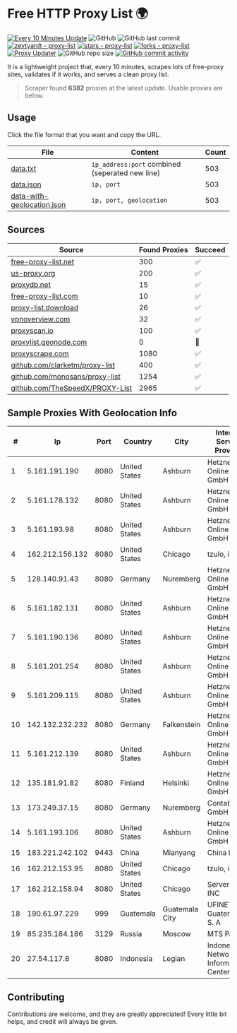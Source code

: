 
# Free HTTP Proxy List 🌍

[![Every 10 Minutes Update](https://github.com/mertguvencli/http-proxy-list/actions/workflows/main.yml/badge.svg?branch=main)](https://github.com/mertguvencli/http-proxy-list/actions/workflows/main.yml)
![GitHub](https://img.shields.io/github/license/mertguvencli/http-proxy-list)
![GitHub last commit](https://img.shields.io/github/last-commit/mertguvencli/http-proxy-list)
[![zevtyardt - proxy-list](https://img.shields.io/static/v1?label=zevtyardt&message=proxy-list&color=blue&logo=github)](https://github.com/zevtyardt/proxy-list "Go to GitHub repo")
[![stars - proxy-list](https://img.shields.io/github/stars/zevtyardt/proxy-list?style=social)](https://github.com/zevtyardt/proxy-list)
[![forks - proxy-list](https://img.shields.io/github/forks/zevtyardt/proxy-list?style=social)](https://github.com/zevtyardt/proxy-list)
[![Proxy Updater](https://github.com/zevtyardt/proxy-list/workflows/Proxy%20Updater/badge.svg)](https://github.com/zevtyardt/proxy-list/actions?query=workflow:"Proxy+Updater")
![GitHub repo size](https://img.shields.io/github/repo-size/zevtyardt/proxy-list)
[![GitHub commit activity](https://img.shields.io/github/commit-activity/m/zevtyardt/proxy-list?logo=commits)](https://github.com/zevtyardt/proxy-list/commits/main)

It is a lightweight project that, every 10 minutes, scrapes lots of free-proxy sites, validates if it works, and serves a clean proxy list.

> Scraper found **6382** proxies at the latest update. Usable proxies are below.

## Usage

Click the file format that you want and copy the URL.

|File|Content|Count|
|----|-------|-----|
|[data.txt](https://raw.githubusercontent.com/mertguvencli/http-proxy-list/main/proxy-list/data.txt)|`ip_address:port` combined (seperated new line)|503|
|[data.json](https://raw.githubusercontent.com/mertguvencli/http-proxy-list/main/proxy-list/data.json)|`ip, port`|503|
|[data-with-geolocation.json](https://raw.githubusercontent.com/mertguvencli/http-proxy-list/main/proxy-list/data-with-geolocation.json)|`ip, port, geolocation`|503|

## Sources

|Source|Found Proxies|Succeed|
|------|-------------|-------|
|[free-proxy-list.net](https://free-proxy-list.net)|300|✅|
|[us-proxy.org](https://www.us-proxy.org)|200|✅|
|[proxydb.net](http://proxydb.net)|15|✅|
|[free-proxy-list.com](https://free-proxy-list.com/?page=&port=&type%5B%5D=http&type%5B%5D=https&up_time=0&search=Search)|10|✅|
|[proxy-list.download](https://www.proxy-list.download/HTTP)|26|✅|
|[vpnoverview.com](https://vpnoverview.com/privacy/anonymous-browsing/free-proxy-servers)|32|✅|
|[proxyscan.io](https://www.proxyscan.io)|100|✅|
|[proxylist.geonode.com](https://proxylist.geonode.com/api/proxy-list?limit=300&page=1&sort_by=lastChecked&sort_type=desc&protocols=http,https)|0|🚫|
|[proxyscrape.com](https://api.proxyscrape.com/v2/?request=displayproxies&protocol=http&timeout=10000&country=all&ssl=all&anonymity=all)|1080|✅|
|[github.com/clarketm/proxy-list](https://raw.githubusercontent.com/clarketm/proxy-list/master/proxy-list-raw.txt)|400|✅|
|[github.com/monosans/proxy-list](https://raw.githubusercontent.com/monosans/proxy-list/main/proxies/http.txt)|1254|✅|
|[github.com/TheSpeedX/PROXY-List](https://raw.githubusercontent.com/TheSpeedX/PROXY-List/master/http.txt)|2965|✅|


## Sample Proxies With Geolocation Info

|#|Ip|Port|Country|City|Internet Service Provider|
|-|--|----|-------|----|-------------------------|
|1|5.161.191.190|8080|United States|Ashburn|Hetzner Online GmbH|
|2|5.161.178.132|8080|United States|Ashburn|Hetzner Online GmbH|
|3|5.161.193.98|8080|United States|Ashburn|Hetzner Online GmbH|
|4|162.212.156.132|8080|United States|Chicago|tzulo, inc.|
|5|128.140.91.43|8080|Germany|Nuremberg|Hetzner Online GmbH|
|6|5.161.182.131|8080|United States|Ashburn|Hetzner Online GmbH|
|7|5.161.190.136|8080|United States|Ashburn|Hetzner Online GmbH|
|8|5.161.201.254|8080|United States|Ashburn|Hetzner Online GmbH|
|9|5.161.209.115|8080|United States|Ashburn|Hetzner Online GmbH|
|10|142.132.232.232|8080|Germany|Falkenstein|Hetzner Online GmbH|
|11|5.161.212.139|8080|United States|Ashburn|Hetzner Online GmbH|
|12|135.181.91.82|8080|Finland|Helsinki|Hetzner Online GmbH|
|13|173.249.37.15|8080|Germany|Nuremberg|Contabo GmbH|
|14|5.161.193.106|8080|United States|Ashburn|Hetzner Online GmbH|
|15|183.221.242.102|9443|China|Mianyang|China Mobile|
|16|162.212.153.95|8080|United States|Chicago|tzulo, inc.|
|17|162.212.158.94|8080|United States|Chicago|ServerCheap INC|
|18|190.61.97.229|999|Guatemala|Guatemala City|UFINET Guatemala S. A|
|19|85.235.184.186|3129|Russia|Moscow|MTS PJSC|
|20|27.54.117.8|8080|Indonesia|Legian|Indonesia Network Information Center|



## Contributing

Contributions are welcome, and they are greatly appreciated! Every
little bit helps, and credit will always be given.

